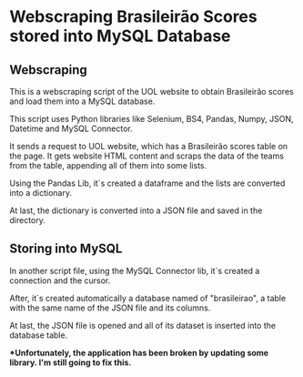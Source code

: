 <h1>Webscraping Brasileirão Scores stored into MySQL Database</h1>

<h2>Webscraping</h2>
<p>This is a webscraping script of the UOL website to obtain Brasileirão scores and load them into a MySQL database.</p>
<p>This script uses Python libraries like Selenium, BS4, Pandas, Numpy, JSON, Datetime and MySQL Connector.</p>
<p>It sends a request to UOL website, which has a Brasileirão scores table on the page. It gets website HTML content and scraps the data of the teams from the table, appending all of them into some lists.</p>
<p>Using the Pandas Lib, it´s created a dataframe and the lists are converted into a dictionary.</p>
<p>At last, the dictionary is converted into a JSON file and saved in the directory.</p>

<h2>Storing into MySQL</h2>
<p>In another script file, using the MySQL Connector lib, it´s created a connection and the cursor.</p>
<p>After, it´s created automatically a database named of "brasileirao", a table with the same name of the JSON file and its columns.</p>
<p>At last, the JSON file is opened and all of its dataset is inserted into the database table.</p>

<p><strong>*Unfortunately, the application has been broken by updating some library. I'm still going to fix this.</strong></p>
